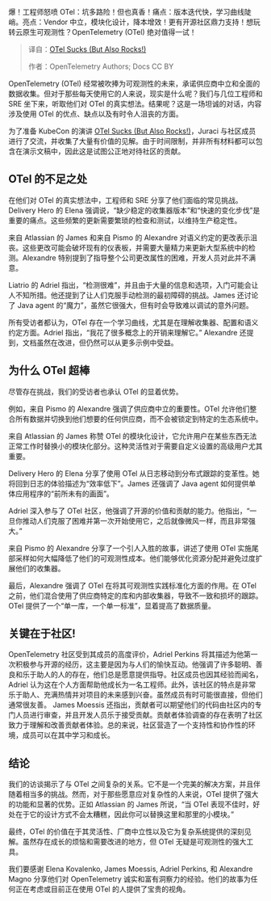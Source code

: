 
<!--
title: OTel很烂 ,但也超棒！
cover: https://opentelemetry.io/img/social/logo-wordmark-001.png
summary: 爆！工程师怒喷 OTel：坑多路险！但也真香！痛点：版本迭代快，学习曲线陡峭。亮点：Vendor 中立，模块化设计，降本增效！更有开源社区鼎力支持！想玩转云原生可观测性？OpenTelemetry (OTel) 绝对值得一试！
-->

爆！工程师怒喷 OTel：坑多路险！但也真香！痛点：版本迭代快，学习曲线陡峭。亮点：Vendor 中立，模块化设计，降本增效！更有开源社区鼎力支持！想玩转云原生可观测性？OpenTelemetry (OTel) 绝对值得一试！

> 译自：[OTel Sucks (But Also Rocks!)](https://opentelemetry.io/blog/2025/otel-rocks/)
> 
> 作者：OpenTelemetry Authors; Docs CC BY

OpenTelemetry (OTel) 经常被吹捧为可观测性的未来，承诺供应商中立和全面的数据收集。但对于那些每天使用它的人来说，现实是什么呢？我们与几位工程师和 SRE 坐下来，听取他们对 OTel 的真实想法。结果呢？这是一场坦诚的对话，内容涉及使用 OTel 的优点、缺点以及有时令人沮丧的方面。

为了准备 KubeCon 的演讲 [OTel Sucks (But Also Rocks!)](https://sched.co/1txHm)，Juraci 与社区成员进行了交流，并收集了大量有价值的见解。由于时间限制，并非所有材料都可以包含在演示文稿中，因此这是试图公正地对待社区的贡献。

## OTel 的不足之处

在他们对 OTel 的真实想法中，工程师和 SRE 分享了他们面临的常见挑战。Delivery Hero 的 Elena 强调说，“缺少稳定的收集器版本”和“快速的变化步伐”是重要的痛点。这些频繁的更新需要繁琐的检查和测试，以维持生产稳定性。

来自 Atlassian 的 James 和来自 Pismo 的 Alexandre 对语义约定的更改表示沮丧。这些更改可能会破坏现有的仪表板，并需要大量精力来更新大型系统中的检测。Alexandre 特别提到了指导整个公司更改属性的困难，开发人员对此并不满意。

Liatrio 的 Adriel 指出，“检测很难”，并且由于大量的信息和选项，入门可能会让人不知所措。他还提到了让人们克服手动检测的最初障碍的挑战。James 还讨论了 Java agent 的“魔力”，虽然它很强大，但有时会导致难以调试的意外问题。

所有受访者都认为，OTel 存在一个学习曲线，尤其是在理解收集器、配置和语义约定方面。Adriel 指出，“我花了很多概念上的开销来理解它。” Alexandre 还提到，文档虽然在改进，但仍然可以从更多示例中受益。

## 为什么 OTel 超棒

尽管存在挑战，我们的受访者也承认 OTel 的显着优势。

例如，来自 Pismo 的 Alexandre 强调了供应商中立的重要性。OTel 允许他们整合所有数据并切换到他们想要的任何供应商，而不会被锁定到特定的生态系统中。

来自 Atlassian 的 James 称赞 OTel 的模块化设计，它允许用户在某些东西无法正常工作时替换小的模块化部分。这种灵活性对于需要自定义设置的高级用户尤其重要。

Delivery Hero 的 Elena 分享了使用 OTel 从日志移动到分布式跟踪的变革性。她将回到日志的体验描述为“效率低下”。James 还强调了 Java agent 如何提供单体应用程序的“前所未有的画面”。

Adriel 深入参与了 OTel 社区，他强调了开源的价值和贡献的能力。他指出，“一旦你推动人们克服了困难并第一次开始使用它，之后就像微风一样，而且非常强大。”

来自 Pismo 的 Alexandre 分享了一个引人入胜的故事，讲述了使用 OTel 实施尾部采样如何大幅降低了他们的可观测性成本。他们能够优化资源分配并避免过度扩展他们的收集器。

最后，Alexandre 强调了 OTel 在将其可观测性实践标准化方面的作用。在 OTel 之前，他们混合使用了供应商特定的库和内部收集器，导致不一致和损坏的跟踪。OTel 提供了一个“单一库，一个单一标准”，显着提高了数据质量。

## 关键在于社区!

OpenTelemetry 社区受到其成员的高度评价，Adriel Perkins 将其描述为他第一次积极参与开源的经历，这主要是因为与人们的愉快互动。他强调了许多聪明、善良和乐于助人的人的存在，他们总是愿意提供指导。社区成员也因其经验而闻名，Adriel 认为这在个人方面帮助他成长为一名工程师。此外，该社区的特点是非常乐于助人、充满热情并对项目的未来感到兴奋。虽然成员有时可能很直接，但他们通常很友善。
James Moessis 还指出，贡献者可以期望他们的代码由社区内的专门人员进行审查，并且开发人员乐于接受贡献。贡献者体验调查的存在表明了社区致力于理解和改善贡献者体验。总的来说，社区营造了一个支持性和协作性的环境，成员可以在其中学习和成长。

## 结论

我们的访谈揭示了与 OTel 之间复杂的关系。它不是一个完美的解决方案，并且伴随着相当多的挑战。然而，对于那些愿意应对复杂性的人来说，OTel 提供了强大的功能和显著的优势。正如 Atlassian 的 James 所说，“当 OTel 表现不佳时，好处在于它的设计方式不会太糟糕，因此你可以替换这里和那里的小模块。”

最终，OTel 的价值在于其灵活性、厂商中立性以及它为复杂系统提供的深刻见解。虽然存在成长的烦恼和需要改进的地方，但 OTel 无疑是可观测性的强大工具。

我们要感谢 Elena Kovalenko, James Moessis, Adriel Perkins, 和 Alexandre Magno 分享他们对 OpenTelemetry 诚实和富有洞察力的经验。他们的故事为任何正在考虑或目前正在使用 OTel 的人提供了宝贵的视角。